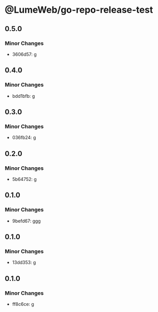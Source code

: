 # @LumeWeb/go-repo-release-test

## 0.5.0

### Minor Changes

- 3606d57: g

## 0.4.0

### Minor Changes

- bdd1bfb: g

## 0.3.0

### Minor Changes

- 036fb24: g

## 0.2.0

### Minor Changes

- 5b64752: g

## 0.1.0

### Minor Changes

- 9befd67: ggg

## 0.1.0

### Minor Changes

- 13dd353: g

## 0.1.0

### Minor Changes

- ff8c6ce: g
